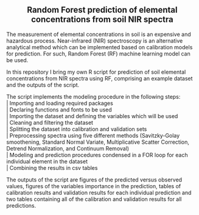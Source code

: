 <h2 align="center">Random Forest prediction of elemental concentrations from soil NIR spectra</h1>

The measurement of elemental concentrations in soil is an expensive and hazardous process. Near-infrared (NIR) spectroscopy is an alternative analytical method which can be implemented based on calibration models for prediction. For such, Random Forest (RF) machine learning model can be used.

In this repository I bring my own R script for prediction of soil elemental concentrations from NIR spectra using RF, comprising an example dataset and the outputs of the script.

The script implements the modeling procedure in the following steps:<br>
|     Importing and loading required packages<br>
|     Declaring functions and fonts to be used<br>
|     Importing the dataset and defining the variables which will be used<br>
|     Cleaning and filtering the dataset<br>
|     Splitting the dataset into calibration and validation sets<br>
|     Preprocessing spectra using five different methods (Savitzky-Golay smoothening, Standard Normal Variate, Multiplicative Scatter Correction, Detrend Normalization, and Continuum Removal) <br>
|     Modeling and prediction procedures condensed in a FOR loop for each individual element in the dataset<br>
|     Combining the results in csv tables<br>

The outputs of the script are figures of the predicted versus observed values, figures of the variables importance in the prediction, tables of calibration results and validation results for each individual prediction and two tables containing all of the calibration and validation results for all predictions.
